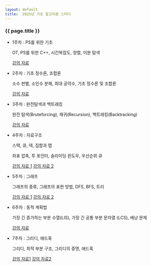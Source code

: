 ```yaml
---
layout: default
title:  2025년 기초 알고리즘 스터디
---
```

### {{ page.title }}

- 1주차 : PS를 위한 기초

  OT, PS를 위한 C++, 시간복잡도, 정렬, 이분 탐색

  [강의 자료](https://drive.google.com/file/d/1OFmLb8VpJYY9okBsvQ4k3YrQfsrS48_A/view?usp=sharing)
- 2주차 : 기초 정수론, 조합론

  소수 판별, 소인수 분해, 최대 공약수, 기초 정수론 및 조합론

  [강의 자료](https://drive.google.com/file/d/1b9RC0XI24kySPQTkjT9UsntkXowru3ea/view?usp=sharing)

- 3주차 : 완전탐색과 백트래킹

  완전 탐색(Bruteforcing), 재귀(Recursion), 백트래킹(Backtracking)

  [강의 자료](https://drive.google.com/file/d/197xzlzsTVqVQNjyF9LE-Ot1jV0wgh5aZ/view?usp=sharing)

- 4주차 : 자료구조

  스택, 큐, 덱, 집합과 맵
  
  좌표 압축, 투 포인터, 슬라이딩 윈도우, 우선순위 큐

  [강의 자료 1](https://drive.google.com/file/d/1nb2UhXTUQlZ6jjUciL8CVy-khp0QvOQ8/view?usp=sharing)
  [강의 자료 2](https://drive.google.com/file/d/10MAIuD2VpNQ_TFH85k9Z9P3SY0XJRBTt/view?usp=sharing)

- 5주차 : 그래프

  그래프의 종류, 그래프의 표현 방법, DFS, BFS, 트리

  [강의 자료 1](https://drive.google.com/file/d/1UQs-yyMhlBuAsKwAYkqNU0srSGibTkwW/view?usp=sharing)
  [강의 자료 2](https://drive.google.com/file/d/1vKwI2UVlnRRCPygjJUWLJMVEKkwcDnn4/view?usp=sharing)

- 6주차 : 동적 계획법

  가장 긴 증가하는 부분 수열(LIS), 가장 긴 공통 부분 문자열 (LCS), 배낭 문제

  [강의 자료](https://drive.google.com/file/d/1CVmaD9Ukt44OkIlXYTrOQ12qlzBWBlqm/view?usp=drive_link)

- 7주차 : 그리디, 애드혹

  그리디, 최적 부분 구조, 그리디의 증명, 애드혹

  [강의 자료1](https://drive.google.com/file/d/1RfsNi_wvzfOFXz3cfSDw7oktTXONUQDZ/view?usp=sharing)    [강의 자료2](https://drive.google.com/file/d/1Jvp1HK5hbYUxb3Kf_ltt8V1_aguLKxaN/view?usp=sharing)
